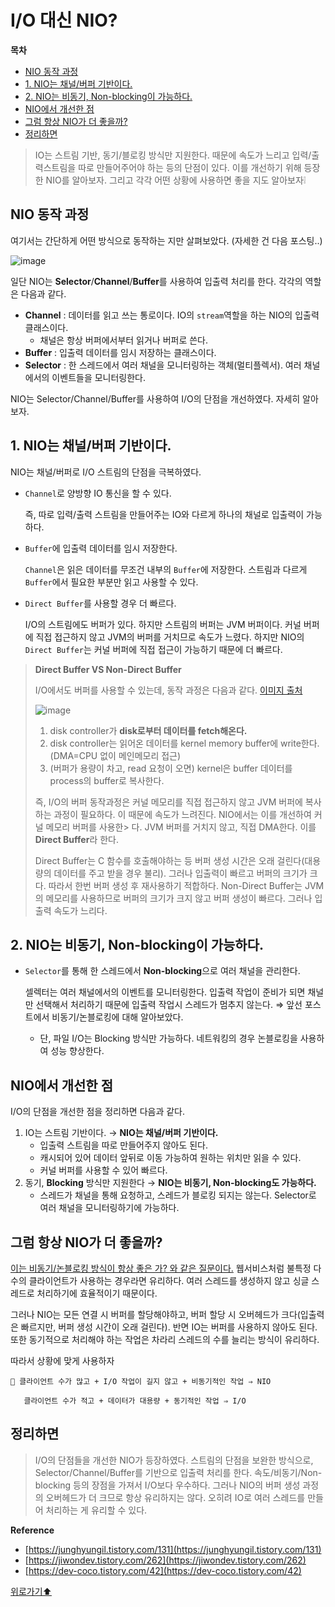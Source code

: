 # I/O 대신 NIO?

**목차**
- [NIO 동작 과정](#nio-동작-과정)
- [1. NIO는 채널/버퍼 기반이다.](#1-nio는-채널버퍼-기반이다)
- [2. NIO는 비동기, Non-blocking이 가능하다.](#2-nio는-비동기-non-blocking이-가능하다)
- [NIO에서 개선한 점](#nio에서-개선한-점)
- [그럼 항상 NIO가 더 좋을까?](#그럼-항상-nio가-더-좋을까)
- [정리하면](#정리하면)


> IO는 스트림 기반, 동기/블로킹 방식만 지원한다. 때문에 속도가 느리고 입력/출력스트림을 따로 만들어주어야 하는 등의 단점이 있다. 이를 개선하기 위해 등장한 NIO를 알아보자.
> 그리고 각각 어떤 상황에 사용하면 좋을 지도 알아보자❕
> 

## NIO 동작 과정

여기서는 간단하게 어떤 방식으로 동작하는 지만 살펴보았다. (자세한 건 다음 포스팅..)

![image](https://user-images.githubusercontent.com/77563814/186948835-3a4bab52-1b3d-4311-a412-dbd9039c42b7.png)


일단 NIO는 **Selector**/**Channel**/**Buffer**를 사용하여 입출력 처리를 한다. 각각의 역할은 다음과 같다.

- **Channel** : 데이터를 읽고 쓰는 통로이다. IO의 `stream`역할을 하는 NIO의 입출력 클래스이다. 
  - 채널은 항상 버퍼에서부터 읽거나 버퍼로 쓴다.
- **Buffer** : 입출력 데이터를 임시 저장하는 클래스이다.
- **Selector** : 한 스레드에서 여러 채널을 모니터링하는 객체(멀티플렉서). 여러 채널에서의 이벤트들을 모니터링한다.

NIO는 Selector/Channel/Buffer를 사용하여 I/O의 단점을 개선하였다. 자세히 알아보자.

## 1. NIO는 채널/버퍼 기반이다.

NIO는 채널/버퍼로 I/O 스트림의 단점을 극복하였다.

- `Channel`로 양방향 IO 통신을 할 수 있다. 
    
    즉, 따로 입력/출력 스트림을 만들어주는 IO와 다르게 하나의 채널로 입출력이 가능하다.
- `Buffer`에 입출력 데이터를 임시 저장한다. 
    
    `Channel`은 읽은 데이터를 무조건 내부의 `Buffer`에 저장한다. 스트림과 다르게 `Buffer`에서 필요한 부분만 읽고 사용할 수 있다.
- `Direct Buffer`를 사용할 경우 더 빠르다. 
    
    I/O의 스트림에도 버퍼가 있다. 하지만 스트림의 버퍼는 JVM 버퍼이다. 커널 버퍼에 직접 접근하지 않고 JVM의 버퍼를 거치므로 속도가 느렸다. 하지만 NIO의 `Direct Buffer`는 커널 버퍼에 직접 접근이 가능하기 때문에 더 빠르다.


> **Direct Buffer VS Non-Direct Buffer**
> 
> I/O에서도 버퍼를 사용할 수 있는데, 동작 과정은 다음과 같다. [이미지 출처](https://howtodoinjava.com/java/io/how-java-io-works-internally/)
> 
> ![image](https://user-images.githubusercontent.com/77563814/187010534-747a1ab2-49f1-4119-87dd-798fb1a50a1e.png)
> 
> 1. disk controller가 **disk로부터 데이터를 fetch해온다.**
> 2. disk controller는 읽어온 데이터를 kernel memory buffer에 write한다. (DMA=CPU 없이 메인메모리 접근)
> 3. (버퍼가 용량이 차고, read 요청이 오면) kernel은 buffer 데이터를 process의 buffer로 복사한다.
> 
> 즉, I/O의 버퍼 동작과정은 커널 메모리를 직접 접근하지 않고 JVM 버퍼에 복사하는 과정이 필요하다. 이 때문에 속도가 느려진다. NIO에서는 이를 개선하여 커널 메모리 버퍼를 사용한> 다. JVM 버퍼를 거치지 않고, 직접 DMA한다. 이를 **Direct Buffer**라 한다.
> 
> Direct Buffer는 C 함수를 호출해야하는 등 버퍼 생성 시간은 오래 걸린다(대용량의 데이터를 주고 받을 경우 불리). 그러나 입출력이 빠르고 버퍼의 크기가 크다. 따라서 한번 버퍼 생성 후 재사용하기 적합하다. Non-Direct  Buffer는 JVM의 메모리를 사용하므로 버퍼의 크기가 크지 않고 버퍼 생성이 빠르다. 그러나 입출력 속도가 느리다. 
> 
> 
> 

## 2. NIO는 비동기, **Non-blocking이 가능하다.**

- `Selector`를 통해 한 스레드에서 **Non-blocking**으로 여러 채널을 관리한다.
    
    셀렉터는 여러 채널에서의 이벤트를 모니터링한다.  입출력 작업이 준비가 되면 채널만 선택해서 처리하기 때문에 입출력 작업시 스레드가 멈추지 않는다. ⇒ 앞선 포스트에서 비동기/논블로킹에 대해 알아보았다.
    
    - 단, 파일 I/O는 Blocking 방식만 가능하다. 네트워킹의 경우 논블로킹을 사용하여 성능 향상한다.

## **NIO에서 개선한 점**

I/O의 단점을 개선한 점을 정리하면 다음과 같다.

1. IO는 스트림 기반이다. → **NIO는 채널/버퍼 기반이다.**
    - 입출력 스트림을 따로 만들어주지 않아도 된다.
    - 캐시되어 있어 데이터 앞뒤로 이동 가능하여 원하는 위치만 읽을 수 있다.
    - 커널 버퍼를 사용할 수 있어 빠르다.
2. 동기, **Blocking** 방식만 지원한다 → **NIO는 비동기, Non-blocking도 가능하다.**
    - 스레드가 채널을 통해 요청하고, 스레드가 블로킹 되지는 않는다. Selector로 여러 채널을 모니터링하기에 가능하다.

## 그럼 항상 NIO가 더 좋을까?

[이는 비동기/논블로킹 방식이 항상 좋은 가? 와 같은 질문이다.](https://github.com/sooyoungh/Today-I-learned/blob/main/IO/blocking_synchronous.md#%ED%95%AD%EC%83%81-%EB%B9%84%EB%8F%99%EA%B8%B0--%EB%85%BC%EB%B8%94%EB%A1%9C%ED%82%B9%EC%9D%B4-%EC%A2%8B%EC%9D%84%EA%B9%8C) 웹서비스처럼 불특정 다수의 클라이언트가 사용하는 경우라면 유리하다. 여러 스레드를 생성하지 않고 싱글 스레드로 처리하기에 효율적이기 때문이다.

그러나 NIO는 모든 연결 시 버퍼를 할당해야하고, 버퍼 할당 시 오버헤드가 크다(입출력은 빠르지만, 버퍼 생성 시간이 오래 걸린다). 반면 IO는 버퍼를 사용하지 않아도 된다. 또한 동기적으로 처리해야 하는 작업은 차라리 스레드의 수를 늘리는 방식이 유리하다. 

따라서 상황에 맞게 사용하자

<aside>
  
    🌟 클라이언트 수가 많고 + I/O 작업이 길지 않고 + 비동기적인 작업 ⇒ NIO

       클라이언트 수가 적고 + 데이터가 대용량 + 동기적인 작업 ⇒ I/O

</aside>

## 정리하면

> I/O의 단점들을 개선한 NIO가 등장하였다. 스트림의 단점을 보완한 방식으로, Selector/Channel/Buffer를 기반으로 입출력 처리를 한다. 속도/비동기/Non-blocking 등의 장점을 가져서 I/O보다 우수하다. 그러나 NIO의 버퍼 생성 과정의 오버헤드가 더 크므로 항상 유리하지는 않다. 오히려 IO로 여러 스레드를 만들어 처리하는 게 유리할 수 있다.
> 

**Reference**

- [https://junghyungil.tistory.com/131](https://junghyungil.tistory.com/131)
- [https://jiwondev.tistory.com/262](https://jiwondev.tistory.com/262)
- [https://dev-coco.tistory.com/42](https://dev-coco.tistory.com/42)


[위로가기⬆](#io-대신-nio)

